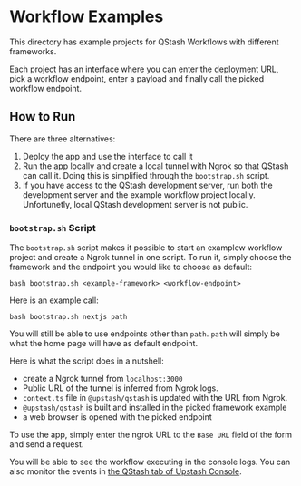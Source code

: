 # Workflow Examples

This directory has example projects for QStash Workflows with different frameworks.

Each project has an interface where you can enter the deployment URL, pick a workflow endpoint, enter a payload and finally call the picked workflow endpoint.

## How to Run

There are three alternatives:
1. Deploy the app and use the interface to call it
2. Run the app locally and create a local tunnel with Ngrok so that QStash can call it. Doing this is simplified through the `bootstrap.sh` script.
3. If you have access to the QStash development server, run both the development server and the example workflow project locally. Unfortunetly, local QStash development server is not public.

### `bootstrap.sh` Script

The `bootstrap.sh` script makes it possible to start an examplew workflow project and create a Ngrok tunnel in one script. To run it, simply choose the framework and the endpoint you would like to choose as default:

```
bash bootstrap.sh <example-framework> <workflow-endpoint>
```

Here is an example call:

```
bash bootstrap.sh nextjs path
```

You will still be able to use endpoints other than `path`. `path` will simply be what the home page will have as default endpoint.

Here is what the script does in a nutshell:
- create a Ngrok tunnel from `localhost:3000`
- Public URL of the tunnel is inferred from Ngrok logs.
- `context.ts` file in `@upstash/qstash` is updated with the URL from Ngrok.
- `@upstash/qstash` is built and installed in the picked framework example
- a web browser is opened with the picked endpoint

To use the app, simply enter the ngrok URL to the `Base URL` field of the form and send a request.

You will be able to see the workflow executing in the console logs. You can also monitor the events in [the QStash tab of Upstash Console](https://console.upstash.com/qstash?tab=events).
